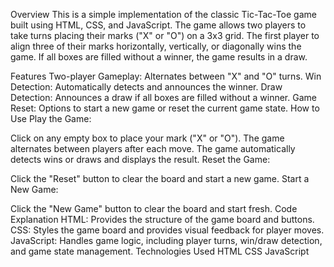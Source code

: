 
Overview
This is a simple implementation of the classic Tic-Tac-Toe game built using HTML, CSS, and JavaScript. The game allows two players to take turns placing their marks ("X" or "O") on a 3x3 grid. The first player to align three of their marks horizontally, vertically, or diagonally wins the game. If all boxes are filled without a winner, the game results in a draw.

Features
Two-player Gameplay: Alternates between "X" and "O" turns.
Win Detection: Automatically detects and announces the winner.
Draw Detection: Announces a draw if all boxes are filled without a winner.
Game Reset: Options to start a new game or reset the current game state.
How to Use
Play the Game:

Click on any empty box to place your mark ("X" or "O").
The game alternates between players after each move.
The game automatically detects wins or draws and displays the result.
Reset the Game:

Click the "Reset" button to clear the board and start a new game.
Start a New Game:

Click the "New Game" button to clear the board and start fresh.
Code Explanation
HTML: Provides the structure of the game board and buttons.
CSS: Styles the game board and provides visual feedback for player moves.
JavaScript: Handles game logic, including player turns, win/draw detection, and game state management.
Technologies Used
HTML
CSS
JavaScript
